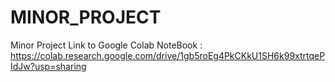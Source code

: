 # MINOR_PROJECT
Minor Project
Link to Google Colab NoteBook :  https://colab.research.google.com/drive/1gb5roEg4PkCKkU1SH6k99xtrtqePIdJw?usp=sharing 
